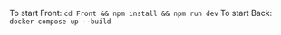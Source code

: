 To start Front:
`cd Front && npm install && npm run dev`
To start Back:
`docker compose up --build`
